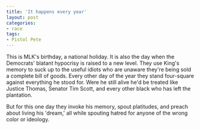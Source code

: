 ```yaml
---
title: 'It happens every year'
layout: post
categories:
- race
tags:
- Pistol Pete
---
```


This is MLK's birthday, a national holiday. It is also the day when the Democrats' blatant hypocrisy is raised to a new level. They use King's memory to suck up to the useful idiots who are unaware they're being sold a complete bill of goods. Every other day of the year they stand four-square against everything he stood for. Were he still alive he'd be treated like Justice Thomas, Senator Tim Scott, and every other black who has left the plantation.

But for this one day they invoke his memory, spout platitudes, and preach about living his 'dream,' all while spouting hatred for anyone of the wrong color or ideology.